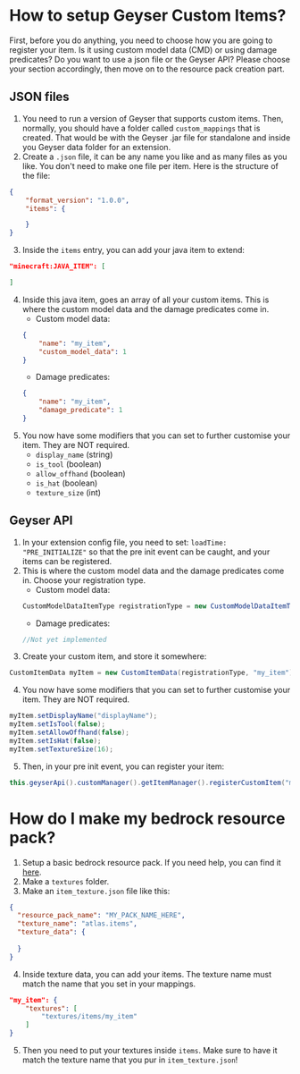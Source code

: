 # How to setup Geyser Custom Items?
First, before you do anything, you need to choose how you are going to register your item. Is it using custom model data (CMD) or using damage predicates? Do you want to use a json file or the Geyser API? Please choose your section accordingly, then move on to the resource pack creation part.

## JSON files
1. You need to run a version of Geyser that supports custom items. Then, normally, you should have a folder called `custom_mappings` that is created. That would be with the Geyser .jar file for standalone and inside you Geyser data folder for an extension.
2. Create a `.json` file, it can be any name you like and as many files as you like. You don't need to make one file per item. Here is the structure of the file:
```json
{
    "format_version": "1.0.0",
    "items": {

    }
}
```
3. Inside the `items` entry, you can add your java item to extend:
```json
"minecraft:JAVA_ITEM": [

]
```
4. Inside this java item, goes an array of all your custom items. This is where the custom model data and the damage predicates come in.
    * Custom model data:
    ```json
    {
        "name": "my_item",
        "custom_model_data": 1
    }
    ```
    * Damage predicates:
    ```json
    {
        "name": "my_item",
        "damage_predicate": 1
    }
    ```
5. You now have some modifiers that you can set to further customise your item. They are NOT required.
    * `display_name` (string)
    * `is_tool` (boolean)
    * `allow_offhand` (boolean)
    * `is_hat` (boolean)
    * `texture_size` (int)

## Geyser API
1. In your extension config file, you need to set: `loadTime: "PRE_INITIALIZE"` so that the pre init event can be caught, and your items can be registered.
2. This is where the custom model data and the damage predicates come in. Choose your registration type.
    * Custom model data:
    ```java
    CustomModelDataItemType registrationType = new CustomModelDataItemType(111111)
    ```
    * Damage predicates:
    ```java
    //Not yet implemented
    ```
3. Create your custom item, and store it somewhere:
```java
CustomItemData myItem = new CustomItemData(registrationType, "my_item");
```
4. You now have some modifiers that you can set to further customise your item. They are NOT required.
```java
myItem.setDisplayName("displayName");
myItem.setIsTool(false);
myItem.setAllowOffhand(false);
myItem.setIsHat(false);
myItem.setTextureSize(16);
```
5. Then, in your pre init event, you can register your item:
```java
this.geyserApi().customManager().getItemManager().registerCustomItem("minecraft:JAVA_ITEM", myItem);
```

# How do I make my bedrock resource pack?
1. Setup a basic bedrock resource pack. If you need help, you can find it [here](https://wiki.bedrock.dev/guide/project-setup.html#rp-manifest).
2. Make a `textures` folder.
3. Make an `item_texture.json` file like this:
```json
{
  "resource_pack_name": "MY_PACK_NAME_HERE",
  "texture_name": "atlas.items",
  "texture_data": {
    
  }
}
```
4. Inside texture data, you can add your items. The texture name must match the name that you set in your mappings.
```json
"my_item": {
    "textures": [
        "textures/items/my_item"
    ]
}
```
5. Then you need to put your textures inside `items`. Make sure to have it match the texture name that you pur in `item_texture.json`!